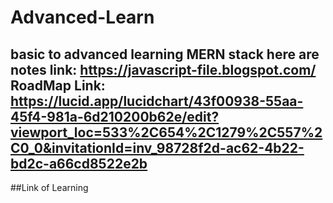 # Advanced-Learn
basic to advanced learning MERN stack
here are notes link: https://javascript-file.blogspot.com/
RoadMap Link: https://lucid.app/lucidchart/43f00938-55aa-45f4-981a-6d210200b62e/edit?viewport_loc=533%2C654%2C1279%2C557%2C0_0&invitationId=inv_98728f2d-ac62-4b22-bd2c-a66cd8522e2b
---
##Link of Learning

